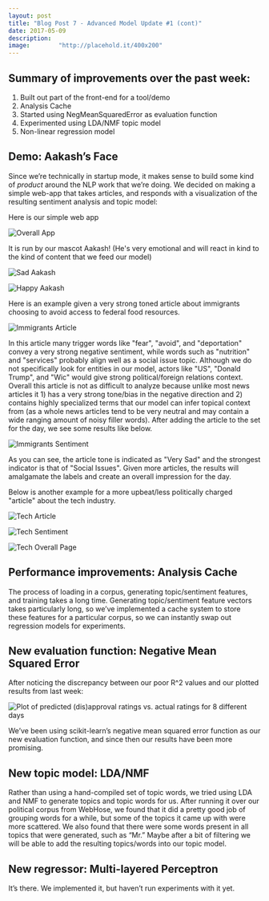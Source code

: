 ```yaml
---
layout: post
title: "Blog Post 7 - Advanced Model Update #1 (cont)"
date: 2017-05-09
description:
image:        "http://placehold.it/400x200"
---
```


## Summary of improvements over the past week:

1. Built out part of the front-end for a tool/demo
2. Analysis Cache
3. Started using NegMeanSquaredError as evaluation function
4. Experimented using LDA/NMF topic model
5. Non-linear regression model


## Demo: Aakash’s Face

Since we’re technically in startup mode, it makes sense to build some kind of *product* around the NLP work that we’re doing. We decided on making a simple web-app that takes articles, and responds with a visualization of the resulting sentiment analysis and topic model:


Here is our simple web app

![Overall App](/StateOfTheMedia/images/app_overall1.png)

It is run by our mascot Aakash! (He's very emotional and will react in kind to the kind of content that we feed our model)


![Sad Aakash](/StateOfTheMedia/images/Aakash_Happy.png)

![Happy Aakash](/StateOfTheMedia/images/Aakash_Sad.png)


Here is an example given a very strong toned article about immigrants choosing to avoid access to federal food resources.

![Immigrants Article](/StateOfTheMedia/images/app_article1.png)

In this article many trigger words like "fear", "avoid", and "deportation" convey a very strong negative sentiment, while words such as "nutrition" and "services" probably align well as a social issue topic. Although we do not specifically look for entities in our model, actors like "US", "Donald Trump", and "Wic" would give strong political/foreign relations context. Overall this article is not as difficult to analyze because unlike most news articles it 1) has a very strong tone/bias in the negative direction and 2) contains highly specialized terms that our model can infer topical context from (as a whole news articles tend to be very neutral and may contain a wide ranging amount of noisy filler words). After adding the article to the set for the day, we see some results like below.

![Immigrants Sentiment](/StateOfTheMedia/images/app_sentiment1.png)

As you can see, the article tone is indicated as "Very Sad" and the strongest indicator is that of "Social Issues". Given more articles, the results will amalgamate the labels and create an overall impression for the day.

Below is another example for a more upbeat/less politically charged "article" about the tech industry.

![Tech Article](/StateOfTheMedia/images/app_article2.png)

![Tech Sentiment](/StateOfTheMedia/images/app_sentiment2.png)

![Tech Overall Page](/StateOfTheMedia/images/app_overall2.png)


## Performance improvements: Analysis Cache
The process of loading in a corpus, generating topic/sentiment features, and training takes a long time. Generating topic/sentiment feature vectors takes particularly long, so we’ve implemented a cache system to store these features for a particular corpus, so we can instantly swap out regression models for experiments.


## New evaluation function: Negative Mean Squared Error
After noticing the discrepancy between our poor R^2 values and our plotted results from last week:

![Plot of predicted (dis)approval ratings vs. actual ratings for 8 different days](/StateOfTheMedia/images/Approval_Ratings_Linreg_1.png)

We’ve been using scikit-learn’s negative mean squared error function as our new evaluation function, and since then our results have been more promising.


## New topic model: LDA/NMF
Rather than using a hand-compiled set of topic words, we tried using LDA and NMF to generate topics and topic words for us. After running it over our political corpus from WebHose, we found that it did a pretty good job of grouping words for a while, but some of the topics it came up with were more scattered. We also found that there were some words present in all topics that were generated, such as “Mr.” Maybe after a bit of filtering we will be able to add the resulting topics/words into our topic model.


## New regressor: Multi-layered Perceptron
It’s there. We implemented it, but haven’t run experiments with it yet.

